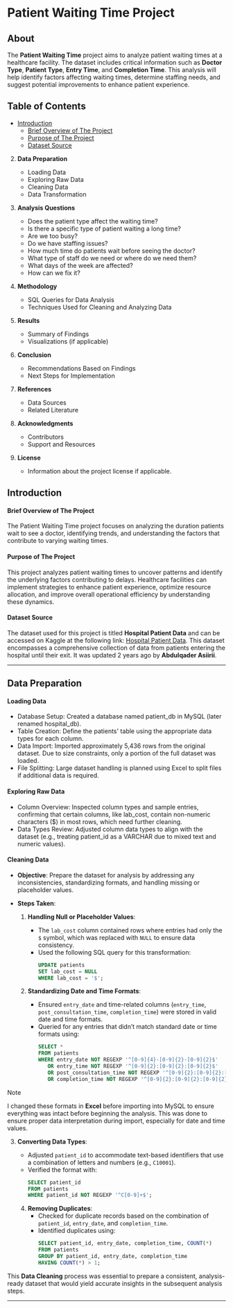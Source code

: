# Patient Waiting Time Project
## About
The **Patient Waiting Time** project aims to analyze patient waiting times at a healthcare facility. The dataset includes critical information such as **Doctor Type**, **Patient Type**, **Entry Time**, and **Completion Time**. This analysis will help identify factors affecting waiting times, determine staffing needs, and suggest potential improvements to enhance patient experience.

## Table of Contents
- [Introduction](#introduction)
   - [Brief Overview of The Project](#brief-overview-of-the-project)
   - [Purpose of The Project](#purpose-of-the-project)
   - [Dataset Source](#dataset-source)

2. **Data Preparation**
   - Loading Data
   - Exploring Raw Data
   - Cleaning Data
   - Data Transformation

3. **Analysis Questions**
   - Does the patient type affect the waiting time?
   - Is there a specific type of patient waiting a long time?
   - Are we too busy?
   - Do we have staffing issues?
   - How much time do patients wait before seeing the doctor?
   - What type of staff do we need or where do we need them?
   - What days of the week are affected?
   - How can we fix it?

4. **Methodology**
   - SQL Queries for Data Analysis
   - Techniques Used for Cleaning and Analyzing Data

5. **Results**
   - Summary of Findings
   - Visualizations (if applicable)

6. **Conclusion**
   - Recommendations Based on Findings
   - Next Steps for Implementation

7. **References**
   - Data Sources
   - Related Literature

8. **Acknowledgments**
   - Contributors
   - Support and Resources
    
9. **License**
   - Information about the project license if applicable.

## Introduction

#### Brief Overview of The Project
The Patient Waiting Time project focuses on analyzing the duration patients wait to see a doctor, identifying trends, and understanding the factors that contribute to varying waiting times.

#### Purpose of The Project
This project analyzes patient waiting times to uncover patterns and identify the underlying factors contributing to delays. Healthcare facilities can implement strategies to enhance patient experience, optimize resource allocation, and improve overall operational efficiency by understanding these dynamics. 

#### Dataset Source
The dataset used for this project is titled **Hospital Patient Data** and can be accessed on Kaggle at the following link: [Hospital Patient Data](https://www.kaggle.com/datasets/abdulqaderasiirii/hospital-patient-data). This dataset encompasses a comprehensive collection of data from patients entering the hospital until their exit. It was updated 2 years ago by **Abdulqader Asiirii**.

---

## Data Preparation
#### Loading Data
   - Database Setup: Created a database named patient_db in MySQL (later renamed hospital_db).
   - Table Creation: Define the patients' table using the appropriate data types for each column.
   - Data Import: Imported approximately 5,436 rows from the original dataset. Due to size constraints, only a portion of the full dataset was loaded.
   - File Splitting: Large dataset handling is planned using Excel to split files if additional data is required.

#### Exploring Raw Data
   - Column Overview: Inspected column types and sample entries, confirming that certain columns, like lab_cost, contain non-numeric characters ($) in most rows, which need further cleaning.
   - Data Types Review: Adjusted column data types to align with the dataset (e.g., treating patient_id as a VARCHAR due to mixed text and numeric values).

#### Cleaning Data
   - **Objective**: Prepare the dataset for analysis by addressing any inconsistencies, standardizing formats, and handling missing or placeholder values.

   - **Steps Taken**:

      1. **Handling Null or Placeholder Values**:
         - The `lab_cost` column contained rows where entries had only the `$` symbol, which was replaced with `NULL` to ensure data consistency.
         - Used the following SQL query for this transformation:
           ```sql
           UPDATE patients
           SET lab_cost = NULL
           WHERE lab_cost = '$';
           ```

      2. **Standardizing Date and Time Formats**:
         - Ensured `entry_date` and time-related columns (`entry_time`, `post_consultation_time`, `completion_time`) were stored in valid date and time formats.
         - Queried for any entries that didn’t match standard date or time formats using:
           ```sql
           SELECT *
           FROM patients
           WHERE entry_date NOT REGEXP '^[0-9]{4}-[0-9]{2}-[0-9]{2}$'
              OR entry_time NOT REGEXP '^[0-9]{2}:[0-9]{2}:[0-9]{2}$'
              OR post_consultation_time NOT REGEXP '^[0-9]{2}:[0-9]{2}:[0-9]{2}$'
              OR completion_time NOT REGEXP '^[0-9]{2}:[0-9]{2}:[0-9]{2}$';
           ```
> [!NOTE]  
> I changed these formats in **Excel** before importing into MySQL to ensure everything was intact before beginning the analysis. This was done to ensure proper data interpretation during import, especially for date and time values.

   3. **Converting Data Types**:
         - Adjusted `patient_id` to accommodate text-based identifiers that use a combination of letters and numbers (e.g., `C10001`).
         - Verified the format with:
           ```sql
           SELECT patient_id
           FROM patients
           WHERE patient_id NOT REGEXP '^C[0-9]+$';
           ```

      4. **Removing Duplicates**:
         - Checked for duplicate records based on the combination of `patient_id`, `entry_date`, and `completion_time`.
         - Identified duplicates using:
           ```sql
           SELECT patient_id, entry_date, completion_time, COUNT(*)
           FROM patients
           GROUP BY patient_id, entry_date, completion_time
           HAVING COUNT(*) > 1;
           ```

This **Data Cleaning** process was essential to prepare a consistent, analysis-ready dataset that would yield accurate insights in the subsequent analysis steps.

---

